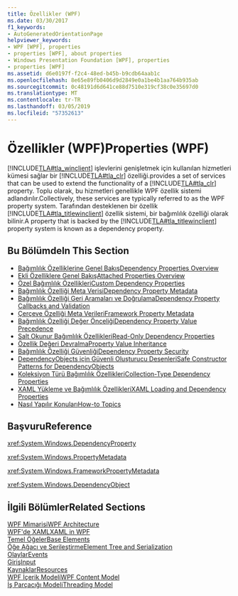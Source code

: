 ```yaml
---
title: Özellikler (WPF)
ms.date: 03/30/2017
f1_keywords:
- AutoGeneratedOrientationPage
helpviewer_keywords:
- WPF [WPF], properties
- properties [WPF], about properties
- Windows Presentation Foundation [WPF], properties
- properties [WPF]
ms.assetid: d6e0197f-f2c4-48ed-b45b-b9cdb64aab1c
ms.openlocfilehash: 8e65e89fb0406d9d2849e0a1be4b1aa764b935ab
ms.sourcegitcommit: 0c48191d6d641ce88d7510e319cf38c0e35697d0
ms.translationtype: MT
ms.contentlocale: tr-TR
ms.lasthandoff: 03/05/2019
ms.locfileid: "57352613"
---
```

# <a name="properties-wpf"></a><span data-ttu-id="eca57-102">Özellikler (WPF)</span><span class="sxs-lookup"><span data-stu-id="eca57-102">Properties (WPF)</span></span>
[!INCLUDE[TLA#tla_winclient](../../../../includes/tlasharptla-winclient-md.md)] <span data-ttu-id="eca57-103">işlevlerini genişletmek için kullanılan hizmetleri kümesi sağlar bir [!INCLUDE[TLA#tla_clr](../../../../includes/tlasharptla-clr-md.md)] özelliği.</span><span class="sxs-lookup"><span data-stu-id="eca57-103">provides a set of services that can be used to extend the functionality of a [!INCLUDE[TLA#tla_clr](../../../../includes/tlasharptla-clr-md.md)] property.</span></span> <span data-ttu-id="eca57-104">Toplu olarak, bu hizmetleri genellikle WPF özellik sistemi adlandırılır.</span><span class="sxs-lookup"><span data-stu-id="eca57-104">Collectively, these services are typically referred to as the WPF property system.</span></span> <span data-ttu-id="eca57-105">Tarafından desteklenen bir özellik [!INCLUDE[TLA#tla_titlewinclient](../../../../includes/tlasharptla-titlewinclient-md.md)] özellik sistemi, bir bağımlılık özelliği olarak bilinir.</span><span class="sxs-lookup"><span data-stu-id="eca57-105">A property that is backed by the [!INCLUDE[TLA#tla_titlewinclient](../../../../includes/tlasharptla-titlewinclient-md.md)] property system is known as a dependency property.</span></span>  
  
## <a name="in-this-section"></a><span data-ttu-id="eca57-106">Bu Bölümde</span><span class="sxs-lookup"><span data-stu-id="eca57-106">In This Section</span></span>  
- [<span data-ttu-id="eca57-107">Bağımlılık Özelliklerine Genel Bakış</span><span class="sxs-lookup"><span data-stu-id="eca57-107">Dependency Properties Overview</span></span>](dependency-properties-overview.md)
- [<span data-ttu-id="eca57-108">Ekli Özelliklere Genel Bakış</span><span class="sxs-lookup"><span data-stu-id="eca57-108">Attached Properties Overview</span></span>](attached-properties-overview.md)
- [<span data-ttu-id="eca57-109">Özel Bağımlılık Özellikleri</span><span class="sxs-lookup"><span data-stu-id="eca57-109">Custom Dependency Properties</span></span>](custom-dependency-properties.md)
- [<span data-ttu-id="eca57-110">Bağımlılık Özelliği Meta Verisi</span><span class="sxs-lookup"><span data-stu-id="eca57-110">Dependency Property Metadata</span></span>](dependency-property-metadata.md)
- [<span data-ttu-id="eca57-111">Bağımlılık Özelliği Geri Aramaları ve Doğrulama</span><span class="sxs-lookup"><span data-stu-id="eca57-111">Dependency Property Callbacks and Validation</span></span>](dependency-property-callbacks-and-validation.md)
- [<span data-ttu-id="eca57-112">Çerçeve Özelliği Meta Verileri</span><span class="sxs-lookup"><span data-stu-id="eca57-112">Framework Property Metadata</span></span>](framework-property-metadata.md)
- [<span data-ttu-id="eca57-113">Bağımlılık Özelliği Değer Önceliği</span><span class="sxs-lookup"><span data-stu-id="eca57-113">Dependency Property Value Precedence</span></span>](dependency-property-value-precedence.md)
- [<span data-ttu-id="eca57-114">Salt Okunur Bağımlılık Özellikleri</span><span class="sxs-lookup"><span data-stu-id="eca57-114">Read-Only Dependency Properties</span></span>](read-only-dependency-properties.md)
- [<span data-ttu-id="eca57-115">Özellik Değeri Devralma</span><span class="sxs-lookup"><span data-stu-id="eca57-115">Property Value Inheritance</span></span>](property-value-inheritance.md)
- [<span data-ttu-id="eca57-116">Bağımlılık Özelliği Güvenliği</span><span class="sxs-lookup"><span data-stu-id="eca57-116">Dependency Property Security</span></span>](dependency-property-security.md)
- [<span data-ttu-id="eca57-117">DependencyObjects için Güvenli Oluşturucu Desenleri</span><span class="sxs-lookup"><span data-stu-id="eca57-117">Safe Constructor Patterns for DependencyObjects</span></span>](safe-constructor-patterns-for-dependencyobjects.md)
- [<span data-ttu-id="eca57-118">Koleksiyon Türü Bağımlılık Özellikleri</span><span class="sxs-lookup"><span data-stu-id="eca57-118">Collection-Type Dependency Properties</span></span>](collection-type-dependency-properties.md)
- [<span data-ttu-id="eca57-119">XAML Yükleme ve Bağımlılık Özellikleri</span><span class="sxs-lookup"><span data-stu-id="eca57-119">XAML Loading and Dependency Properties</span></span>](xaml-loading-and-dependency-properties.md)
- [<span data-ttu-id="eca57-120">Nasıl Yapılır Konuları</span><span class="sxs-lookup"><span data-stu-id="eca57-120">How-to Topics</span></span>](properties-how-to-topics.md)
  
## <a name="reference"></a><span data-ttu-id="eca57-121">Başvuru</span><span class="sxs-lookup"><span data-stu-id="eca57-121">Reference</span></span>  
 <xref:System.Windows.DependencyProperty>  
  
 <xref:System.Windows.PropertyMetadata>  
  
 <xref:System.Windows.FrameworkPropertyMetadata>  
  
 <xref:System.Windows.DependencyObject>  
  
## <a name="related-sections"></a><span data-ttu-id="eca57-122">İlgili Bölümler</span><span class="sxs-lookup"><span data-stu-id="eca57-122">Related Sections</span></span>  
 [<span data-ttu-id="eca57-123">WPF Mimarisi</span><span class="sxs-lookup"><span data-stu-id="eca57-123">WPF Architecture</span></span>](wpf-architecture.md)  
  [<span data-ttu-id="eca57-124">WPF'de XAML</span><span class="sxs-lookup"><span data-stu-id="eca57-124">XAML in WPF</span></span>](xaml-in-wpf.md)  
  [<span data-ttu-id="eca57-125">Temel Öğeler</span><span class="sxs-lookup"><span data-stu-id="eca57-125">Base Elements</span></span>](base-elements.md)  
  [<span data-ttu-id="eca57-126">Öğe Ağacı ve Serileştirme</span><span class="sxs-lookup"><span data-stu-id="eca57-126">Element Tree and Serialization</span></span>](element-tree-and-serialization.md)  
  [<span data-ttu-id="eca57-127">Olaylar</span><span class="sxs-lookup"><span data-stu-id="eca57-127">Events</span></span>](events-wpf.md)  
  [<span data-ttu-id="eca57-128">Giriş</span><span class="sxs-lookup"><span data-stu-id="eca57-128">Input</span></span>](input-wpf.md)  
  [<span data-ttu-id="eca57-129">Kaynaklar</span><span class="sxs-lookup"><span data-stu-id="eca57-129">Resources</span></span>](resources-wpf.md)  
  [<span data-ttu-id="eca57-130">WPF İçerik Modeli</span><span class="sxs-lookup"><span data-stu-id="eca57-130">WPF Content Model</span></span>](../controls/wpf-content-model.md)  
  [<span data-ttu-id="eca57-131">İş Parçacığı Modeli</span><span class="sxs-lookup"><span data-stu-id="eca57-131">Threading Model</span></span>](threading-model.md)
